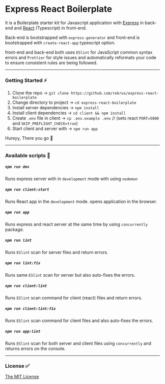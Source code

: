 # Express React Boilerplate

It is a Boilerplate starter kit for Javascript application with [Express](https://expressjs.com "ExpressJS") in back-end and [React](https://reactjs.org "ReactJS") (Typescript) in front-end.

Back-end is bootstrapped with `express-generator` and front-end is bootstrapped with `create-react-app` typescript option.

front-end and back-end both uses `ESlint` for JavaScript common syntax errors and `Prettier` for style issues and automatically reformats your code to ensure consistent rules are being followed.

***
### Getting Started :zap:

1. Clone the repo -> `git clone https://github.com/rekrus/express-react-boilerplate`
2. Change directory to project -> `cd express-react-boilerplate`
3. Install server dependencies -> `npm install`
4. Install client dependencies -> `cd client && npm install`
5. Create `.env` file in client -> `cp .env.example .env` // (sets react `PORT=5000` and `SKIP_PREFLIGHT_CHECK=true`)
6. Start client and server with -> `npm run app`

Hureyy, There you go :tada:

***
### Available scripts :page_facing_up:

##### `npm run dev`
Runs express server with in `development` mode with using `nodemon`


##### `npm run client:start`
Runs React app in the `development` mode. opens application in the browser.


##### `npm run app`
Runs express and react server at the same time by using `concurrently` package.


##### `npm run lint`
Runs `ESlint` scan for server files and return errors.


##### `npm run lint:fix`
Runs same `ESlint` scan for server but also auto-fixes the errors.


##### `npm run client:lint`
Runs `ESlint` scan command for client (react) files and return errors.


##### `npm run client:lint:fix`
Runs `ESlint` scan command for client files and also auto-fixes the errors.


##### `npm run app:lint`
Runs `ESlint` scan for both server and client files using `concurrently` and returns errors on the console.

***
### License :white_check_mark:
[The MIT License](LICENSE.md)
